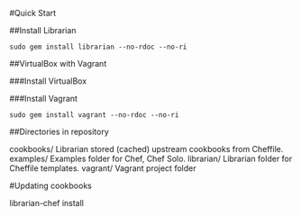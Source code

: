 #Quick Start

##Install Librarian

	sudo gem install librarian --no-rdoc --no-ri

##VirtualBox with Vagrant

###Install VirtualBox

###Install Vagrant

	sudo gem install vagrant --no-rdoc --no-ri

##Directories in repository

cookbooks/			Librarian stored (cached) upstream cookbooks from Cheffile.
examples/			Examples folder for Chef, Chef Solo.
librarian/			Librarian folder for Cheffile templates.
vagrant/			Vagrant project folder

#Updating cookbooks

librarian-chef install